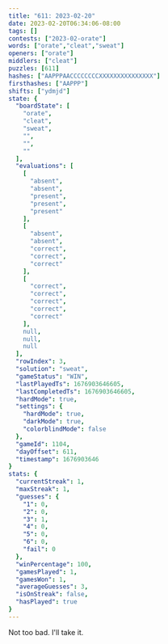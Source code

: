 ```yaml
---
title: "611: 2023-02-20"
date: 2023-02-20T06:34:06-08:00
tags: []
contests: ["2023-02-orate"]
words: ["orate","cleat","sweat"]
openers: ["orate"]
middlers: ["cleat"]
puzzles: [611]
hashes: ["AAPPPAACCCCCCCCXXXXXXXXXXXXXXX"]
firsthashes: ["AAPPP"]
shifts: ["ydmjd"]
state: {
  "boardState": [
    "orate",
    "cleat",
    "sweat",
    "",
    "",
    ""
  ],
  "evaluations": [
    [
      "absent",
      "absent",
      "present",
      "present",
      "present"
    ],
    [
      "absent",
      "absent",
      "correct",
      "correct",
      "correct"
    ],
    [
      "correct",
      "correct",
      "correct",
      "correct",
      "correct"
    ],
    null,
    null,
    null
  ],
  "rowIndex": 3,
  "solution": "sweat",
  "gameStatus": "WIN",
  "lastPlayedTs": 1676903646605,
  "lastCompletedTs": 1676903646605,
  "hardMode": true,
  "settings": {
    "hardMode": true,
    "darkMode": true,
    "colorblindMode": false
  },
  "gameId": 1104,
  "dayOffset": 611,
  "timestamp": 1676903646
}
stats: {
  "currentStreak": 1,
  "maxStreak": 1,
  "guesses": {
    "1": 0,
    "2": 0,
    "3": 1,
    "4": 0,
    "5": 0,
    "6": 0,
    "fail": 0
  },
  "winPercentage": 100,
  "gamesPlayed": 1,
  "gamesWon": 1,
  "averageGuesses": 3,
  "isOnStreak": false,
  "hasPlayed": true
}
---
```

<!-- more -->
Not too bad. I'll take it.
